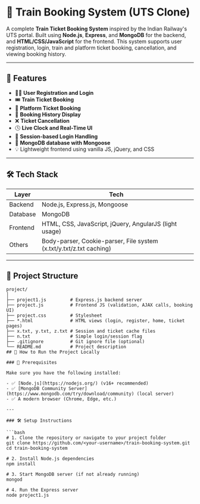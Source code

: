# 🚆 Train Booking System (UTS Clone)

A complete **Train Ticket Booking System** inspired by the Indian Railway's UTS portal. Built using **Node.js**, **Express**, and **MongoDB** for the backend, and **HTML/CSS/JavaScript** for the frontend. This system supports user registration, login, train and platform ticket booking, cancellation, and viewing booking history.

---

## 🌟 Features

- 🧑‍💼 **User Registration and Login**
- 🎟️ **Train Ticket Booking**
- 🧾 **Platform Ticket Booking**
- 📜 **Booking History Display**
- ❌ **Ticket Cancellation**
- 🕓 **Live Clock and Real-Time UI**
- 🔐 **Session-based Login Handling**
- 📁 **MongoDB database with Mongoose**
- 💡 Lightweight frontend using vanilla JS, jQuery, and CSS

---

## 🛠️ Tech Stack

| Layer        | Tech                         |
|--------------|------------------------------|
| Backend      | Node.js, Express.js, Mongoose |
| Database     | MongoDB                      |
| Frontend     | HTML, CSS, JavaScript, jQuery, AngularJS (light usage) |
| Others       | Body-parser, Cookie-parser, File system (x.txt/y.txt/z.txt caching) |

---

## 📁 Project Structure

```text
project/
│
├── project1.js         # Express.js backend server
├── project.js          # Frontend JS (validation, AJAX calls, booking UI)
├── project.css         # Stylesheet
├── *.html              # HTML views (login, register, home, ticket pages)
├── x.txt, y.txt, z.txt # Session and ticket cache files
├── n.txt               # Simple login/session flag
├── .gitignore          # Git ignore file (optional)
└── README.md           # Project description
## 🚀 How to Run the Project Locally

### 🔧 Prerequisites

Make sure you have the following installed:

- ✅ [Node.js](https://nodejs.org/) (v16+ recommended)
- ✅ [MongoDB Community Server](https://www.mongodb.com/try/download/community) (local server)
- ✅ A modern browser (Chrome, Edge, etc.)

---

### 🛠️ Setup Instructions

```bash
# 1. Clone the repository or navigate to your project folder
git clone https://github.com/<your-username>/train-booking-system.git
cd train-booking-system

# 2. Install Node.js dependencies
npm install

# 3. Start MongoDB server (if not already running)
mongod

# 4. Run the Express server
node project1.js
